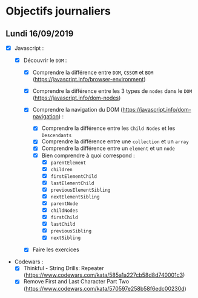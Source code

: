 # Objectifs journaliers

## Lundi 16/09/2019

- [x] Javascript :

  - [x] Découvrir le `DOM` :

    - [x] Comprendre la différence entre `DOM`, `CSSOM` et `BOM` (https://javascript.info/browser-environment)

    - [x] Comprendre la différence entre les 3 types de `nodes` dans le `DOM` (https://javascript.info/dom-nodes)

    - [x] Comprendre la navigation du DOM (https://javascript.info/dom-navigation) :
      - [x] Comprendre la différence entre les `Child Nodes` et les `Descendants`
      - [x] Comprendre la différence entre une `collection` et un `array`
      - [x] Comprendre la différence entre un `element` et un `node`
      - [x] Bien comprendre à quoi correspond :
        - [x] `parentElement`
        - [x] `children`
        - [x] `firstElementChild`
        - [x] `lastElementChild`
        - [x] `previousElementSibling`
        - [x] `nextElementSibling`
        - [x] `parentNode`
        - [x] `childNodes`
        - [x] `firstChild`
        - [x] `lastChild`
        - [x] `previousSibling`
        - [x] `nextSibling`
    - [x] Faire les exercices

* Codewars :
  - [x] Thinkful - String Drills: Repeater (https://www.codewars.com/kata/585a1a227cb58d8d740001c3)
  - [x] Remove First and Last Character Part Two (https://www.codewars.com/kata/570597e258b58f6edc00230d)
